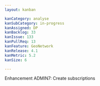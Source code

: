 ```yaml
---
layout: kanban

kanCategory: analyse
kanSubCategory: in-progress
kanAssigned: DP
kanBacklog: 33
kanIssue: 133
kanPullReq: 13
kanFeature: GeoNetwork
kanRelease: 4.1
kanMetric: 5.2
kanSize: 6

---
```


Enhancement ADMIN7: Create subscriptions
